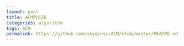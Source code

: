 ```yaml
---
layout: post
title: ACM代码库
categories: algorithm
tags: ACM
permalink: https://github.com/skyqinsc/ACM/blob/master/README.md
---
```

